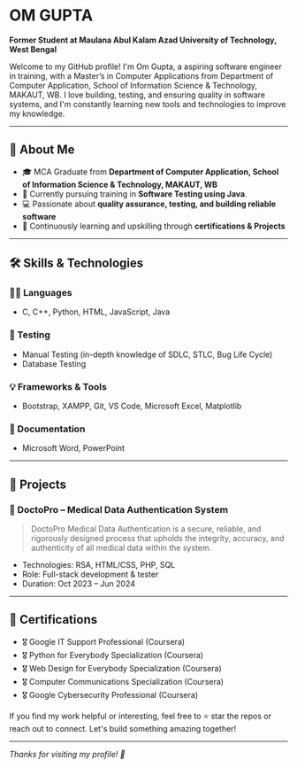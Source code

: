 # OM GUPTA

**Former Student at Maulana Abul Kalam Azad University of Technology, West Bengal**

Welcome to my GitHub profile! I'm Om Gupta, a aspiring software engineer in training, with a Master’s in Computer Applications from Department of Computer Application, School of Information Science & Technology, MAKAUT, WB. I love building, testing, and ensuring quality in software systems, and I'm constantly learning new tools and technologies to improve my knowledge.

---

## 🚀 About Me

- 🎓 MCA Graduate from **Department of Computer Application, School of Information Science & Technology, MAKAUT, WB**
- 🧪 Currently pursuing training in **Software Testing using Java**.
- 💻 Passionate about **quality assurance, testing, and building reliable software**
- 🌱 Continuously learning and upskilling through **certifications & Projects**

---

## 🛠️ Skills & Technologies

### 👨‍💻 Languages
- C, C++, Python, HTML, JavaScript, Java


### 🧪 Testing
- Manual Testing (in-depth knowledge of SDLC, STLC, Bug Life Cycle)
- Database Testing

### 💡 Frameworks & Tools
- Bootstrap, XAMPP, Git, VS Code, Microsoft Excel, Matplotlib

### 📄 Documentation
- Microsoft Word, PowerPoint

---

## 📂 Projects

### 🔐 DoctoPro – Medical Data Authentication System
> DoctoPro Medical Data Authentication is a secure, reliable, and rigorously designed process that upholds the
integrity, accuracy, and authenticity of all medical data within the system.

- Technologies: RSA, HTML/CSS, PHP, SQL
- Role: Full-stack development & tester
- Duration: Oct 2023 – Jun 2024

---

## 📜 Certifications

- 🎖️ Google IT Support Professional (Coursera)
- 🎖️ Python for Everybody Specialization (Coursera)
- 🎖️ Web Design for Everybody Specialization (Coursera)
- 🎖️ Computer Communications Specialization (Coursera)
- 🎖️ Google Cybersecurity Professional (Coursera)


If you find my work helpful or interesting, feel free to ⭐ star the repos or reach out to connect. Let's build something amazing together!

---

_Thanks for visiting my profile! 🚀_

